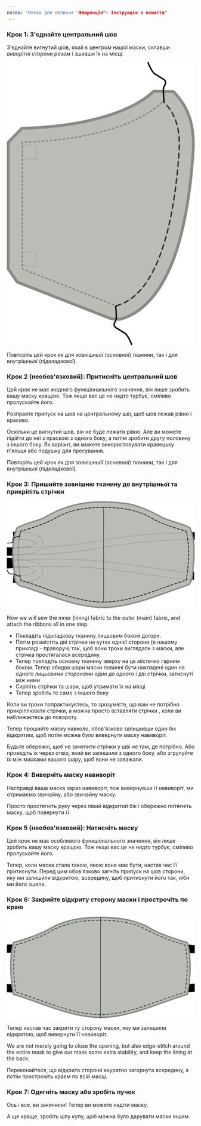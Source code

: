 ```yaml
---
назва: "Маска для обличчя "Флоренція": Інструкція з пошиття"
---
```


### Крок 1: З'єднайте центральний шов

З'єднайте вигнутий шов, який є центром нашої маски, склавши _виворітні сторони разом_ і зшивши їх на місці.

![З'єднайте центральний шов](step1.svg)

<Note>Повторіть цей крок як для зовнішньої (основної) тканини, так і для внутрішньої (підкладкової).</Note>

### Крок 2 (необов'язковий): Притисніть центральний шов

<Note>

Цей крок не має жодного функціонального значення, він лише зробить вашу маску кращою.
Тож якщо вас це не надто турбує, сміливо пропускайте його.

</Note>

Розправте припуск на шов на центральному шві, щоб шов лежав рівно і красиво.

Оскільки це вигнутий шов, він не буде лежати рівно. Але ви можете підійти до неї з праскою з одного боку, а потім зробити другу половину з іншого боку. Як варіант, ви можете використовувати кравецьку п'яльця або подушку для пресування.

<Note>Повторіть цей крок як для зовнішньої (основної) тканини, так і для внутрішньої (підкладкової).</Note>

### Крок 3: Пришийте зовнішню тканину до внутрішньої та прикріпіть стрічки

![З'єднайте внутрішню тканину із зовнішньою](step3.svg)

Now we will sew the inner (lining) fabric to the outer (main) fabric, and attach the ribbons all in one step.

- Покладіть підкладкову тканину лицьовим боком догори.
- Потім розмістіть дві стрічки на кутах однієї сторони (в нашому прикладі - праворуч) так, щоб вони трохи виглядали з маски, але стрічка простягалася всередину.
- Тепер покладіть основну тканину зверху на це містечко гарним боком. Тепер обидва шари маски повинні бути накладені один на одного _лицьовими сторонами один до одного_ і дві стрічки, затиснуті між ними
- Скріпіть стрічки та шари, щоб утримати їх на місці
- Тепер зробіть те саме з іншого боку

<Tip>

Коли ви трохи попрактикуєтесь, то зрозумієте, що вам не потрібно прикріплювати стрічки, а можна просто вставляти стрічки
, коли ви наближаєтесь до повороту.

</Tip>

Тепер прошийте маску навколо, обов'язково залишивши один бік відкритим, щоб потім можна було вивернути маску навиворіт.

<Warning>

Будьте обережні, щоб не зачепити стрічки у шві не там, де потрібно.
Або проведіть їх через отвір, який ви залишили з одного боку, або згрупуйте їх між
масками вашого шару, щоб вони не заважали.

</Warning>

### Крок 4: Виверніть маску навиворіт

Насправді ваша маска зараз навиворіт, тож вивернувши її навиворіт, ми отримаємо звичайну, або звичайну маску.

Просто простягніть руку через лівий відкритий бік і обережно потягніть маску, щоб повернути її.

### Крок 5 (необов'язковий): Натисніть маску

<Note>

Цей крок не має особливого функціонального значення, він лише зробить вашу маску кращою.
Тож якщо вас це не надто турбує, сміливо пропускайте його.

</Note>

Тепер, коли маска стала такою, якою вона має бути, настав час її притиснути. Перед цим обов'язково загніть припуск на шов сторони, яку ми залишили відкритою, всередину, щоб притиснути його так, ніби ми його зшили.

### Крок 6: Закрийте відкриту сторону маски і прострочіть по краю

![Краєвий шов навколо маски](step6.svg)

Тепер настав час закрити ту сторону маски, яку ми залишили відкритою, щоб вивернути її навиворіт.

We are not merely going to close the opening, but also edge-stitch around the entire mask to give our mask some extra stability, and keep the lining at the back.

Переконайтеся, що відкрита сторона акуратно загорнута всередину, а потім прострочіть краєм по всій масці.

### Крок 7: Одягніть маску або зробіть пучок

Ось і все, ви закінчили! Тепер ви можете надіти маску.

А ще краще, зробіть цілу купу, щоб можна було дарувати маски іншим.
